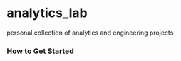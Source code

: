# analytics_lab
personal collection of analytics and engineering projects 


### How to Get Started
